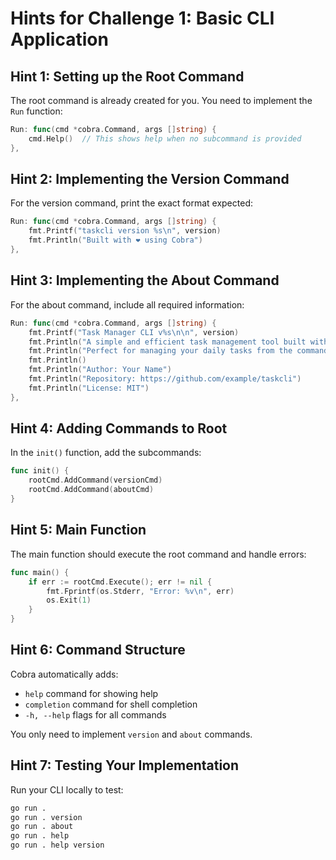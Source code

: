# Hints for Challenge 1: Basic CLI Application

## Hint 1: Setting up the Root Command

The root command is already created for you. You need to implement the `Run` function:

```go
Run: func(cmd *cobra.Command, args []string) {
    cmd.Help()  // This shows help when no subcommand is provided
},
```

## Hint 2: Implementing the Version Command

For the version command, print the exact format expected:

```go
Run: func(cmd *cobra.Command, args []string) {
    fmt.Printf("taskcli version %s\n", version)
    fmt.Println("Built with ❤️ using Cobra")
},
```

## Hint 3: Implementing the About Command

For the about command, include all required information:

```go
Run: func(cmd *cobra.Command, args []string) {
    fmt.Printf("Task Manager CLI v%s\n\n", version)
    fmt.Println("A simple and efficient task management tool built with Go and Cobra.")
    fmt.Println("Perfect for managing your daily tasks from the command line.")
    fmt.Println()
    fmt.Println("Author: Your Name")
    fmt.Println("Repository: https://github.com/example/taskcli")
    fmt.Println("License: MIT")
},
```

## Hint 4: Adding Commands to Root

In the `init()` function, add the subcommands:

```go
func init() {
    rootCmd.AddCommand(versionCmd)
    rootCmd.AddCommand(aboutCmd)
}
```

## Hint 5: Main Function

The main function should execute the root command and handle errors:

```go
func main() {
    if err := rootCmd.Execute(); err != nil {
        fmt.Fprintf(os.Stderr, "Error: %v\n", err)
        os.Exit(1)
    }
}
```

## Hint 6: Command Structure

Cobra automatically adds:
- `help` command for showing help
- `completion` command for shell completion
- `-h, --help` flags for all commands

You only need to implement `version` and `about` commands.

## Hint 7: Testing Your Implementation

Run your CLI locally to test:

```bash
go run . 
go run . version
go run . about
go run . help
go run . help version
``` 